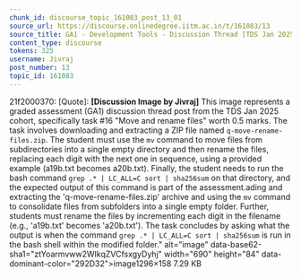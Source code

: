 ```yaml
---
chunk_id: discourse_topic_161083_post_13_01
source_url: https://discourse.onlinedegree.iitm.ac.in/t/161083/13
source_title: GA1 - Development Tools - Discussion Thread [TDS Jan 2025]
content_type: discourse
tokens: 325
username: Jivraj
post_number: 13
topic_id: 161083
---
```


21f2000370:
[Quote]: 
**[Discussion Image by Jivraj]** This image represents a graded assessment (GA1) discussion thread post from the TDS Jan 2025 cohort, specifically task #16 "Move and rename files" worth 0.5 marks. The task involves downloading and extracting a ZIP file named `q-move-rename-files.zip`. The student must use the `mv` command to move files from subdirectories into a single empty directory and then rename the files, replacing each digit with the next one in sequence, using a provided example (a19b.txt becomes a20b.txt). Finally, the student needs to run the bash command `grep .* | LC_ALL=C sort | sha256sum` on that directory, and the expected output of this command is part of the assessment.ading and extracting the 'q-move-rename-files.zip' archive and using the `mv` command to consolidate files from subfolders into a single empty folder. Further, students must rename the files by incrementing each digit in the filename (e.g., 'a19b.txt' becomes 'a20b.txt'). The task concludes by asking what the output is when the command `grep .* | LC_ALL=C sort | sha256sum` is run in the bash shell within the modified folder." alt="image" data-base62-sha1="ztYoarmvww2WIkqZVCfsxgyDyhj" width="690" height="84" data-dominant-color="292D32">image1296×158 7.29 KB
